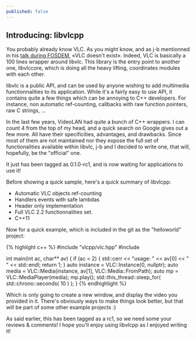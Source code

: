 ```yaml
---
published: false
---
```


## Introducing: libvlcpp

You probably already know VLC. As you might know, and as j-b mentionned in his [talk during FOSDEM](http://video.fosdem.org/2015/devroom-open_media/vlc.mp4), «VLC doesn't exist».
Indeed, VLC is basically a 100 lines wrapper around libvlc. This library is the entry point to another one, libvlccore, which is doing all the heavy lifting, coordinates modules with each other.

libvlc is a public API, and can be used by anyone wishing to add multimedia functionnalities to its application.
While it's a fairly easy to use API, it contains quite a few things which can be annoying to C++ developers. For instance, non automatic ref-counting, callbacks with raw function pointers, raw C strings, ... 

In the last few years, VideoLAN had quite a bunch of C++ wrappers. I can count 4 from the top of my head, and a quick search on Google gives out a few more. All have their specificities, advantages, and drawbacks.
Since most of them are not maintained nor they expose the full set of functionalities available within libvlc, j-b and I decided to write one, that will, hopefully, be the "official" one.

It just has been tagged as 0.1.0-rc1, and is now waiting for applications to use it!

Before showing a quick sample, here's a quick summary of libvlcpp:
- Automatic VLC objects ref-counting
- Handlers events with safe lambdas
- Header only implementation
- Full VLC 2.2 functionnalities set.
- C++11

Now for a quick example, which is included in the git as the "helloworld" project:

{% highlight c++ %}
#include "vlcpp/vlc.hpp"
#include <thread>

int main(int ac, char** av)
{
    if (ac < 2)
    {
        std::cerr << "usage: " << av[0] << " <file to play>" << std::endl;
        return 1;
    }
    auto instance = VLC::Instance(0, nullptr);
    auto media = VLC::Media(instance, av[1], VLC::Media::FromPath);
    auto mp = VLC::MediaPlayer(media);
    mp.play();
    std::this_thread::sleep_for( std::chrono::seconds( 10 ) );
}
{% endhighlight %}

Which is only going to create a new window, and display the video you provided in it.
There's obviously ways to make things look better, but that will be part of some other example projects :)

As said earlier, this has been tagged as a rc1, so we need some your reviews & comments!
I hope you'll enjoy using libvlcpp as I enjoyed writing it!